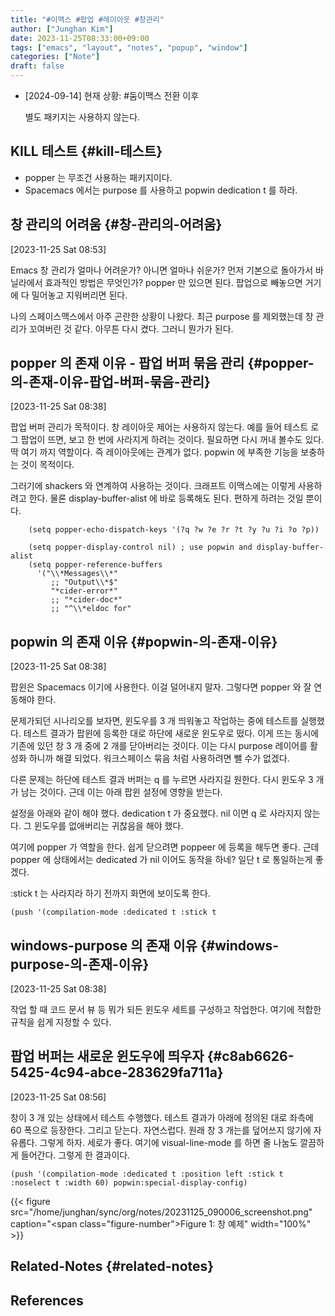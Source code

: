 ```yaml
---
title: "#이맥스 #팝업 #레이아웃 #창관리"
author: ["Junghan Kim"]
date: 2023-11-25T08:33:00+09:00
tags: ["emacs", "layout", "notes", "popup", "window"]
categories: ["Note"]
draft: false
---
```


-   [2024-09-14] 현재 상황: #둠이맥스 전환 이후

    별도 패키지는 사용하지 않는다.


## KILL 테스트 {#kill-테스트}

-   popper 는 무조건 사용하는 패키지이다.
-   Spacemacs 에서는 purpose 를 사용하고 popwin dedication t 를 하라.


## 창 관리의 어려움 {#창-관리의-어려움}

<span class="timestamp-wrapper"><span class="timestamp">[2023-11-25 Sat 08:53]</span></span>

Emacs 창 관리가 얼마나 어려운가? 아니면 얼마나 쉬운가? 먼저 기본으로 돌아가서 바닐라에서 효과적인 방법은 무엇인가? popper 만 있으면 된다. 팝업으로 빼놓으면 거기에 다 밀어놓고 지워버리면 된다.

나의 스페이스맥스에서 아주 곤란한 상황이 나왔다. 최근 purpose 를 제외했는데 창 관리가 꼬여버린 것 같다. 아무튼 다시 켰다. 그러니 뭔가가 된다.


## popper 의 존재 이유 - 팝업 버퍼 묶음 관리 {#popper-의-존재-이유-팝업-버퍼-묶음-관리}

<span class="timestamp-wrapper"><span class="timestamp">[2023-11-25 Sat 08:38]</span></span>

팝업 버퍼 관리가 목적이다. 창 레이아웃 제어는 사용하지 않는다. 예를 들어 테스트 로그 팝업이 뜨면, 보고 한 번에 사라지게 하려는 것이다. 필요하면 다시 꺼내 볼수도 있다. 딱 여기 까지 역할이다. 즉 레이아웃에는 관계가 없다. popwin 에 부족한 기능을 보충하는 것이 목적이다.

그러기에 shackers 와 연계하여 사용하는 것이다. 크래프트 이맥스에는 이렇게 사용하려고 한다. 물론 display-buffer-alist 에 바로 등록해도 된다. 편하게 하려는 것일 뿐이다.

```text
    (setq popper-echo-dispatch-keys '(?q ?w ?e ?r ?t ?y ?u ?i ?o ?p))

    (setq popper-display-control nil) ; use popwin and display-buffer-alist
    (setq popper-reference-buffers
      '("\\*Messages\\*"
         ;; "Output\\*$"
         "*cider-error*"
         ;; "*cider-doc*"
         ;; "^\\*eldoc for"
```


## popwin 의 존재 이유 {#popwin-의-존재-이유}

<span class="timestamp-wrapper"><span class="timestamp">[2023-11-25 Sat 08:38]</span></span>

팝윈은 Spacemacs 이기에 사용한다. 이걸 덜어내지 말자. 그렇다면 popper 와 잘 연동해야 한다.

문제가되던 시나리오를 보자면, 윈도우를 3 개 띄워놓고 작업하는 중에 테스트를 실행했다. 테스트 결과가 팝윈에 등록한 대로 하단에 새로운 윈도우로 떴다. 이게 뜨는 동시에 기존에 있던 창 3 개 중에 2 개를 닫아버리는 것이다. 이는 다시 purpose 레이어를 활성화 하니까 해결 되었다. 워크스페이스 묶음 처럼 사용하려면 뺄 수가 없겠다.

다른 문제는 하단에 테스트 결과 버퍼는 q 를 누르면 사라지길 원한다. 다시 윈도우 3 개가 남는 것이다. 근데 이는 아래 팝윈 설정에 영향을 받는다.

설정을 아래와 같이 해야 했다. dedication t 가 중요했다. nil 이면 q 로 사라지지 않는다. 그 윈도우를 없애버리는 귀찮음을 해야 했다.

여기에 popper 가 역할을 한다. 쉽게 닫으려면 poppeer 에 등록을 해두면 좋다. 근데 popper 에 상태에서는 dedicated 가 nil 이어도 동작을 하네? 일단 t 로 통일하는게 좋겠다.

:stick t 는 사라지라 하기 전까지 화면에 보이도록 한다.

```emacs-lisp
(push '(compilation-mode :dedicated t :stick t
```


## windows-purpose 의 존재 이유 {#windows-purpose-의-존재-이유}

<span class="timestamp-wrapper"><span class="timestamp">[2023-11-25 Sat 08:38]</span></span>

작업 할 때 코드 문서 뷰 등 뭐가 되든 윈도우 세트를 구성하고 작업한다. 여기에 적합한 규칙을 쉽게 지정할 수 있다.


## 팝업 버퍼는 새로운 윈도우에 띄우자 {#c8ab6626-5425-4c94-abce-283629fa711a}

<span class="timestamp-wrapper"><span class="timestamp">[2023-11-25 Sat 08:56]</span></span>

창이 3 개 있는 상태에서 테스트 수행했다. 테스트 결과가 아래에 정의된 대로 좌측에 60 폭으로 등장한다. 그리고 닫는다. 자연스럽다. 원래 창 3 개는를 덮어쓰지 않기에 자유롭다. 그렇게 하자. 세로가 좋다. 여기에 visual-line-mode 를 하면 줄 나눔도 깔끔하게 들어간다. 그렇게 한 결과이다.

```emacs-lisp
(push '(compilation-mode :dedicated t :position left :stick t :noselect t :width 60) popwin:special-display-config)
```

{{< figure src="/home/junghan/sync/org/notes/20231125_090006_screenshot.png" caption="<span class=\"figure-number\">Figure 1: </span>창 예제" width="100%" >}}


## Related-Notes {#related-notes}

## References

<style>.csl-entry{text-indent: -1.5em; margin-left: 1.5em;}</style><div class="csl-bib-body">
</div>
